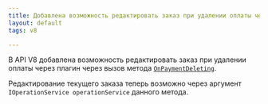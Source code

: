 ```yaml
---
title: Добавлена возможность редактировать заказ при удалении оплаты через плагин
layout: default
tags: v8

---
```


В API V8 добавлена возможность редактировать заказ при удалении оплаты через плагин через вызов метода [`OnPaymentDeleting`](https://iiko.github.io/front.api.sdk/v8/html/M_Resto_Front_Api_IPaymentProcessor_OnPaymentDeleting.htm).

Редактирование текущего заказа теперь возможно через аргумент `IOperationService operationService` данного метода.